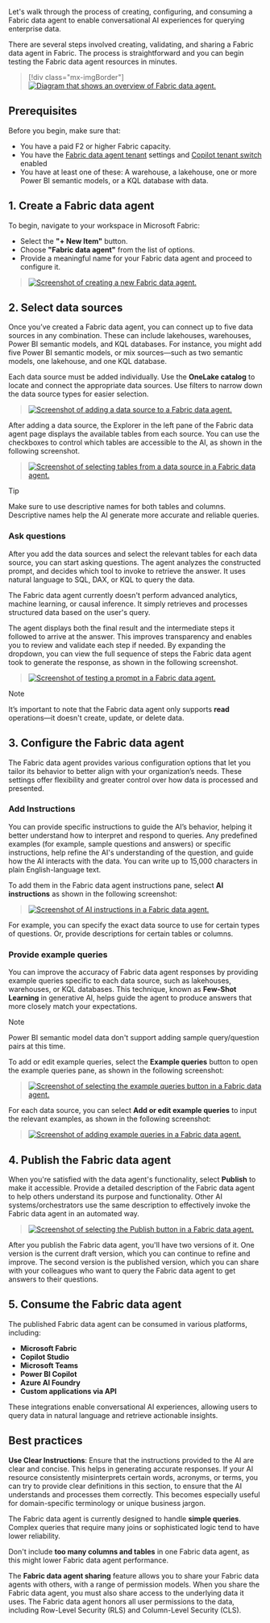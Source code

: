 Let's walk through the process of creating, configuring, and consuming a Fabric data agent to enable conversational AI experiences for querying enterprise data.

There are several steps involved creating, validating, and sharing a Fabric data agent in Fabric. The process is straightforward and you can begin testing the Fabric data agent resources in minutes.

> [!div class="mx-imgBorder"]
> [![Diagram that shows an overview of Fabric data agent.](../media/data-agent-overview.png)](../media/data-agent-overview.png#lightbox)

## Prerequisites

Before you begin, make sure that:

- You have a paid F2 or higher Fabric capacity.
- You have the [Fabric data agent tenant](/fabric/data-science/data-agent-tenant-settings) settings and [Copilot tenant switch](/fabric/data-science/data-agent-tenant-settings) enabled
- You have at least one of these: A warehouse, a lakehouse, one or more Power BI semantic models, or a KQL database with data.

## 1. Create a Fabric data agent

To begin, navigate to your workspace in Microsoft Fabric:
- Select the **"+ New Item"** button.
- Choose **"Fabric data agent"** from the list of options.
- Provide a meaningful name for your Fabric data agent and proceed to configure it.

> [![Screenshot of creating a new Fabric data agent.](../media/new-fabric-data-agent.png)](../media/new-fabric-data-agent.png#lightbox)

## 2. Select data sources

Once you’ve created a Fabric data agent, you can connect up to five data sources in any combination. These can include lakehouses, warehouses, Power BI semantic models, and KQL databases. For instance, you might add five Power BI semantic models, or mix sources—such as two semantic models, one lakehouse, and one KQL database.

Each data source must be added individually. Use the **OneLake catalog** to locate and connect the appropriate data sources. Use filters to narrow down the data source types for easier selection.

> [![Screenshot of adding a data source to a Fabric data agent.](../media/fabric-data-agent-add-data-source.png)](../media/fabric-data-agent-add-data-source.png#lightbox)

After adding a data source, the Explorer in the left pane of the Fabric data agent page displays the available tables from each source. You can use the checkboxes to control which tables are accessible to the AI, as shown in the following screenshot.

> [![Screenshot of selecting tables from a data source in a Fabric data agent.](../media/fabric-data-agent-select-tables.png)](../media/fabric-data-agent-select-tables.png#lightbox)

> [!TIP]
> 
> Make sure to use descriptive names for both tables and columns. Descriptive names help the AI generate more accurate and reliable queries.

### Ask questions

After you add the data sources and select the relevant tables for each data source, you can start asking questions. The agent analyzes the constructed prompt, and decides which tool to invoke to retrieve the answer. It uses natural language to SQL, DAX, or KQL to query the data.

The Fabric data agent currently doesn't perform advanced analytics, machine learning, or causal inference. It simply retrieves and processes structured data based on the user's query.

The agent displays both the final result and the intermediate steps it followed to arrive at the answer. This improves transparency and enables you to review and validate each step if needed. By expanding the dropdown, you can view the full sequence of steps the Fabric data agent took to generate the response, as shown in the following screenshot.

> [![Screenshot of testing a prompt in a Fabric data agent.](../media/fabric-data-agent-prompt.png)](../media/fabric-data-agent-prompt.png#lightbox)

> [!NOTE]
> 
> It’s important to note that the Fabric data agent only supports **read** operations—it doesn't create, update, or delete data.

## 3. Configure the Fabric data agent

The Fabric data agent provides various configuration options that let you tailor its behavior to better align with your organization’s needs. These settings offer flexibility and greater control over how data is processed and presented.

### Add Instructions

You can provide specific instructions to guide the AI’s behavior, helping it better understand how to interpret and respond to queries. Any predefined examples (for example, sample questions and answers) or specific instructions, help refine the AI's understanding of the question, and guide how the AI interacts with the data. You can write up to 15,000 characters in plain English-language text.

To add them in the Fabric data agent instructions pane, select **AI instructions** as shown in the following screenshot:

> [![Screenshot of AI instructions in a Fabric data agent.](../media/fabric-data-agent-ai-instructions.png)](../media/fabric-data-agent-ai-instructions.png#lightbox)

For example, you can specify the exact data source to use for certain types of questions. Or, provide descriptions for certain tables or columns.

### Provide example queries

You can improve the accuracy of Fabric data agent responses by providing example queries specific to each data source, such as lakehouses, warehouses, or KQL databases. This technique, known as **Few-Shot Learning** in generative AI, helps guide the agent to produce answers that more closely match your expectations.

> [!NOTE]
> 
> Power BI semantic model data don't support adding sample query/question pairs at this time. 

To add or edit example queries, select the **Example queries** button to open the example queries pane, as shown in the following screenshot:

> [![Screenshot of selecting the example queries button in a Fabric data agent.](../media/fabric-data-agent-example-queries-button.png)](../media/fabric-data-agent-example-queries-button.png#lightbox)

For each data source, you can select **Add or edit example queries** to input the relevant examples, as shown in the following screenshot:

> [![Screenshot of adding example queries in a Fabric data agent.](../media/fabric-data-agent-add-example.png)](../media/fabric-data-agent-add-example.png#lightbox)

## 4. Publish the Fabric data agent

When you're satisfied with the data agent's functionality, select **Publish** to make it accessible. Provide a detailed description of the Fabric data agent to help others understand its purpose and functionality. Other AI systems/orchestrators use the same description to effectively invoke the Fabric data agent in an automated way.

> [![Screenshot of selecting the Publish button in a Fabric data agent.](../media/fabric-data-agent-publish-button.png)](../media/fabric-data-agent-publish-button.png#lightbox)

After you publish the Fabric data agent, you'll have two versions of it. One version is the current draft version, which you can continue to refine and improve. The second version is the published version, which you can share with your colleagues who want to query the Fabric data agent to get answers to their questions. 

## 5. Consume the Fabric data agent

The published Fabric data agent can be consumed in various platforms, including:

- **Microsoft Fabric**
- **Copilot Studio**
- **Microsoft Teams**
- **Power BI Copilot**
- **Azure AI Foundry**
- **Custom applications via API**

These integrations enable conversational AI experiences, allowing users to query data in natural language and retrieve actionable insights.

## Best practices

**Use Clear Instructions**: Ensure that the instructions provided to the AI are clear and concise. This helps in generating accurate responses. If your AI resource consistently misinterprets certain words, acronyms, or terms, you can try to provide clear definitions in this section, to ensure that the AI understands and processes them correctly. This becomes especially useful for domain-specific terminology or unique business jargon.

The Fabric data agent is currently designed to handle **simple queries**. Complex queries that require many joins or sophisticated logic tend to have lower reliability.

Don't include **too many columns and tables** in one Fabric data agent, as this might lower Fabric data agent performance.

The **Fabric data agent sharing** feature allows you to share your Fabric data agents with others, with a range of permission models. When you share the Fabric data agent, you must also share access to the underlying data it uses. The Fabric data agent honors all user permissions to the data, including Row-Level Security (RLS) and Column-Level Security (CLS).

